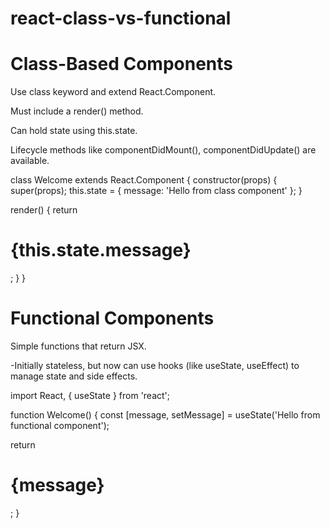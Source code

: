 # react-class-vs-functional
# Class-Based Components
Use class keyword and extend React.Component.

Must include a render() method.

Can hold state using this.state.

Lifecycle methods like componentDidMount(), componentDidUpdate() are available.


class Welcome extends React.Component {
  constructor(props) {
    super(props);
    this.state = { message: 'Hello from class component' };
  }

  render() {
    return <h1>{this.state.message}</h1>;
  }
}


# Functional Components
Simple functions that return JSX.

-Initially stateless, but now can use hooks (like useState, useEffect) to manage state and side effects.

import React, { useState } from 'react';

function Welcome() {
  const [message, setMessage] = useState('Hello from functional component');

  return <h1>{message}</h1>;
}


